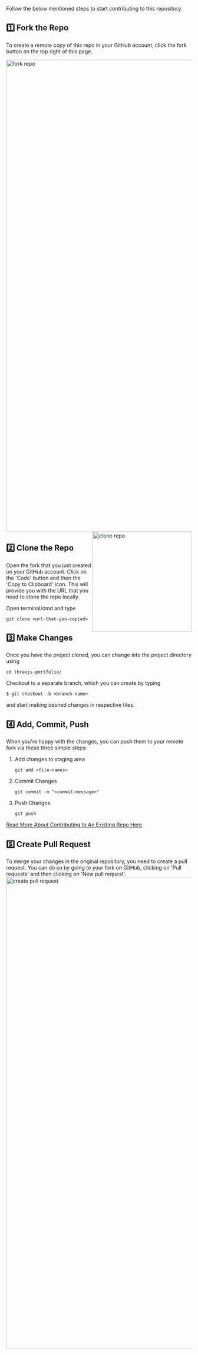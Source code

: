 Follow the below mentioned steps to start contributing to this repository.

## 1️⃣ Fork the Repo

To create a remote copy of this repo in your GitHub account, click the fork button on the top right of this page.

<img alt="fork repo" width="1276" src="https://user-images.githubusercontent.com/70039999/179978180-46316d9f-a05c-4c52-bcf1-206d92ba9b78.png">

<img align="right" width="270" alt="clone repo" src="https://user-images.githubusercontent.com/70039999/179982477-828bcb7d-c597-4084-ae0e-4af20cdeb875.png">

## 2️⃣ Clone the Repo

Open the fork that you just created on your GitHub account. Click on the 'Code' button and then the 'Copy to Clipboard' icon.
This will provide you with the URL that you need to clone the repo locally.

Open terminal/cmd and type

```
git clone <url-that-you-copied>
```

## 3️⃣ Make Changes

Once you have the project cloned, you can change into the project directory using

```
cd threejs-portfolio/
```

Checkout to a separate branch, which you can create by typing

```
$ git checkout -b <branch-name>
```

and start making desired changes in respective files.

## 4️⃣ Add, Commit, Push

When you're happy with the changes, you can push them to your remote fork via these three simple steps:

1. Add changes to staging area
   ```
   git add <file-names>
   ```
2. Commit Changes
   ```
   git commit -m "<commit-message>"
   ```
3. Push Changes
   ```
   git push
   ```

[Read More About Contributing to An Existing Repo Here](https://docs.github.com/en/get-started/using-git/about-git#example-contribute-to-an-existing-repository)

## 5️⃣ Create Pull Request

To merge your changes in the original repository, you need to create a pull request. You can do so by going to your fork on GitHub, clicking on 'Pull requests' and then clicking on 'New pull request'.
<img width="1276" alt="create pull request" src="https://user-images.githubusercontent.com/70039999/179989204-eabcfecd-405d-4100-ab0a-5a7033104a69.png">
